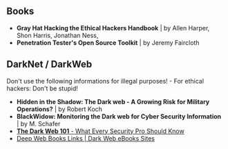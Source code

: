 ## Books

* **Gray Hat Hacking the Ethical Hackers Handbook** | by Allen Harper, Shon Harris, Jonathan Ness,
* **Penetration Tester's Open Source Toolkit** | by Jeremy Faircloth

## DarkNet / DarkWeb
Don't use the following informations for illegal purposes! - For ethical hackers: Don't be stupid!

* **Hidden in the Shadow: The Dark web - A Growing Risk for Military Operations?** | by Robert Koch
* **BlackWidow: Monitoring the Dark web for Cyber Security Information** | by M. Schafer
* <a href="https://www.infosecurityeurope.com/__novadocuments/494276?v=636687367364600000">**The Dark Web 101** - What Every Security Pro Should Know</a>
* [Deep Web Books Links | Dark Web eBooks Sites](https://www.thedarkweblinks.com/deep-web-books-sites-links/)
